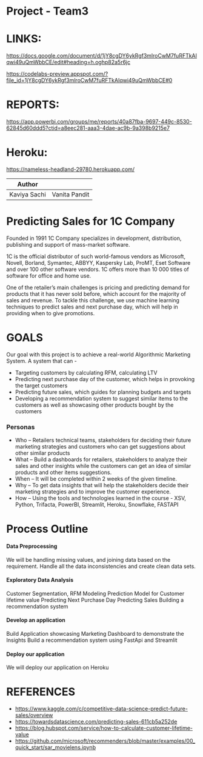 # Project - Team3


# LINKS:

https://docs.google.com/document/d/1jY8cgDY6ykRgf3mlroCwM7fuRFTkAIqwi49uQmWbbCE/edit#heading=h.oghp82a5r6jc

https://codelabs-preview.appspot.com/?file_id=1jY8cgDY6ykRgf3mlroCwM7fuRFTkAIqwi49uQmWbbCE#0

# REPORTS:

https://app.powerbi.com/groups/me/reports/40a87fba-9697-449c-8530-62845d60ddd5?ctid=a8eec281-aaa3-4dae-ac9b-9a398b9215e7

# Heroku:

https://nameless-headland-29780.herokuapp.com/

| Author |  |
| ------ | ------ |
| Kaviya Sachi | Vanita Pandit |

# Predicting Sales for 1C Company

Founded in 1991 1C Company specializes in development, distribution, publishing and support of mass-market software.

1C is the official distributor of such world-famous vendors as Microsoft, Novell, Borland, Symantec, ABBYY, Kaspersky Lab, ProMT, Eset Software and over 100 other software vendors. 1C offers more than 10 000 titles of software for office and home use.

One of the retailer’s main challenges is pricing and predicting demand for products that it has never sold before, which account for the majority of sales and revenue. To tackle this challenge, we use machine learning techniques to predict sales and next purchase day, which will help in providing when to give promotions. 


# GOALS
Our goal with this project is to achieve a real-world Algorithmic Marketing System.
A system that can -
- Targeting customers by calculating RFM, calculating LTV 
- Predicting next purchase day of the customer, which helps in provoking the target customers
- Predicting future sales, which guides for planning budgets and targets
- Developing a recommendation system to suggest similar items to the customers as well as showcasing other products bought by the customers



### Personas
- Who – Retailers technical teams, stakeholders for deciding their future marketing strategies and customers who can get suggestions about other similar products
- What – Build a dashboards for retailers, stakeholders to analyze their sales and other insights while the customers can get an idea of similar products and other items suggestions.
- When – It will be completed within 2 weeks of the given timeline.
- Why – To get data insights that will help the stakeholders decide their marketing strategies and to improve the customer experience.
- How – Using the tools and technologies learned in the course - XSV, Python, Trifacta, PowerBI, Streamlit, Heroku, Snowflake, FASTAPI


# Process Outline
#### Data Preprocessing
We will be handling missing values, and joining data based on the requirement.
Handle all the data inconsistencies and create clean data sets.

#### Exploratory Data Analysis
Customer Segmentation, RFM Modeling
Prediction Model for Customer lifetime value
Predicting Next Purchase Day 
Predicting Sales
Building a recommendation system

#### Develop an application
Build Application showcasing Marketing Dashboard to demonstrate the Insights
Build a recommendation system using FastApi and Streamlit

#### Deploy our application
We will deploy our application on Heroku


# REFERENCES
- https://www.kaggle.com/c/competitive-data-science-predict-future-sales/overview
- https://towardsdatascience.com/predicting-sales-611cb5a252de
- https://blog.hubspot.com/service/how-to-calculate-customer-lifetime-value
- https://github.com/microsoft/recommenders/blob/master/examples/00_quick_start/sar_movielens.ipynb















